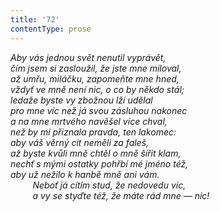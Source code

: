 ```yaml
---
title: '72'
contentType: prose
---
```


<section>

_Aby vás jednou svět nenutil vyprávět,  
čím jsem si zasloužil, že jste mne miloval,  
až umřu, miláčku, zapomeňte mne hned,  
vždyť ve mně není nic, o co by někdo stál;  
ledaže byste vy zbožnou lží udělal  
pro mne víc než já svou zásluhou nakonec  
a na mne mrtvého navěšel více chval,  
než by mi přiznala pravda, ten lakomec:  
aby váš věrný cit neměli za faleš,  
až byste kvůli mně chtěl o mně šířit klam,  
nechť s mými ostatky pohřbí mé jméno též,  
aby už nežilo k hanbě mně ani vám.  
         Neboť já cítím stud, že nedovedu víc,  
         a vy se styďte též, že máte rád mne — nic!_

</section>
